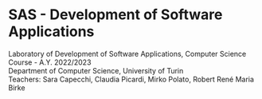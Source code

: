 # SAS - Development of Software Applications
Laboratory of Development of Software Applications, Computer Science Course - A.Y. 2022/2023  
Department of Computer Science, University of Turin  
Teachers: Sara Capecchi, Claudia Picardi, Mirko Polato, Robert René Maria Birke
